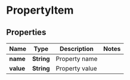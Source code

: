 
# PropertyItem

## Properties
Name | Type | Description | Notes
------------ | ------------- | ------------- | -------------
**name** | **String** | Property name | 
**value** | **String** | Property value | 



